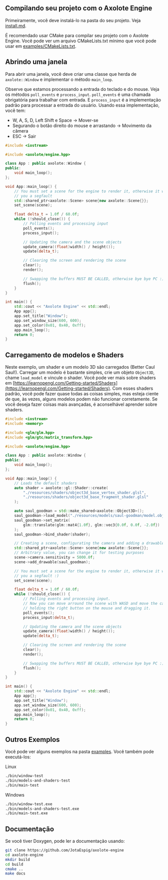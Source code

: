 ## Compilando seu projeto com o Axolote Engine

Primeiramente, você deve instalá-lo na pasta do seu projeto. Veja [install.md](install.md).

É recomendado usar CMake para compilar seu projeto com o Axolote Engine.
Você pode ver um arquivo CMakeLists.txt mínimo que você pode usar em [examples/CMakeLists.txt](../../examples/CMakeLists.txt).

## Abrindo uma janela

Para abrir uma janela, você deve criar uma classe que herda de `axolote::Window` e implementar o método `main_loop`.

Observe que estamos processando a entrada do teclado e do mouse.
Veja os métodos `poll_events` e `process_input`. `poll_events` é uma chamada obrigatória para trabalhar com entrada.
E `process_input` é a implementação padrão para processar a entrada do usuário. Usando essa implementação, você tem:

- W, A, S, D, Left Shift e Space -> Mover-se
- Segurando o botão direito do mouse e arrastando -> Movimento da câmera
- ESC -> Sair

```cpp
#include <iostream>

#include <axolote/engine.hpp>

class App : public axolote::Window {
public:
    void main_loop();
};

void App::main_loop() {
    // You must set a scene for the engine to render it, otherwise it will give
    // you a segfault
    std::shared_ptr<axolote::Scene> scene{new axolote::Scene{}};
    set_scene(scene);

    float delta_t = 1.0f / 60.0f;
    while (!should_close()) {
        // Polling events and processing input
        poll_events();
        process_input();

        // Updating the camera and the scene objects
        update_camera((float)width() / height());
        update(delta_t);

        // Clearing the screen and rendering the scene
        clear();
        render();

        // Swapping the buffers MUST BE CALLED, otherwise bye bye PC :)
        flush();
    }
}

int main() {
    std::cout << "Axolote Engine" << std::endl;
    App app{};
    app.set_title("Window");
    app.set_window_size(600, 600);
    app.set_color(0x01, 0x40, 0xff);
    app.main_loop();
    return 0;
}
```

## Carregamento de modelos e Shaders

Neste exemplo, um shader e um modelo 3D são carregados (Better Caul Saul!).
Carregar um modelo é bastante simples, crie um objeto `Object3D`, chame `load_model` e vincule o shader.
Você pode ver mais sobre shaders em [https://learnopengl.com/Getting-started/Shaders](https://learnopengl.com/Getting-started/Shaders).
Com esses shaders padrão, você pode fazer quase todas as coisas simples, mas esteja ciente de que, às vezes, alguns modelos podem não funcionar corretamente.
Se você deseja fazer coisas mais avançadas, é aconselhável aprender sobre shaders.

```cpp
#include <iostream>
#include <memory>

#include <glm/glm.hpp>
#include <glm/gtc/matrix_transform.hpp>

#include <axolote/engine.hpp>

class App : public axolote::Window {
public:
    void main_loop();
};

void App::main_loop() {
    // Loads the default shaders
    auto shader = axolote::gl::Shader::create(
        "./resources/shaders/object3d_base_vertex_shader.glsl",
        "./resources/shaders/object3d_base_fragment_shader.glsl"
    );

    auto saul_goodman = std::make_shared<axolote::Object3D>();
    saul_goodman->load_model("./resources/models/saul-goodman/model.obj");
    saul_goodman->set_matrix(
        glm::translate(glm::mat4{1.0f}, glm::vec3{0.0f, 0.0f, -2.0f})
    );
    saul_goodman->bind_shader(shader);

    // Creating a scene, configurating the camera and adding a drawable object
    std::shared_ptr<axolote::Scene> scene{new axolote::Scene{}};
    // Arbitrary value, you can change it for testing purposes
    scene->camera.sensitivity = 5000.0f;
    scene->add_drawable(saul_goodman);

    // You must set a scene for the engine to render it, otherwise it will give
    // you a segfault :)
    set_scene(scene);

    float delta_t = 1.0f / 60.0f;
    while (!should_close()) {
        // Polling events and processing input.
        // Now you can move arround the scene with WASD and move the camera
        // holding the right button on the mouse and dragging it.
        poll_events();
        process_input(delta_t);

        // Updating the camera and the scene objects
        update_camera((float)width() / height());
        update(delta_t);

        // Clearing the screen and rendering the scene
        clear();
        render();

        // Swapping the buffers MUST BE CALLED, otherwise bye bye PC :)
        flush();
    }
}

int main() {
    std::cout << "Axolote Engine" << std::endl;
    App app{};
    app.set_title("Window");
    app.set_window_size(600, 600);
    app.set_color(0x01, 0x40, 0xff);
    app.main_loop();
    return 0;
}
```

## Outros Exemplos

Você pode ver alguns exemplos na pasta [examples](../../examples/).
Você também pode executá-los:

Linux
```bash
./bin/window-test
./bin/models-and-shaders-test
./bin/main-test
```

Windows
```bash
./bin/window-test.exe
./bin/models-and-shaders-test.exe
./bin/main-test.exe
```

## Documentação

Se você tiver Doxygen, pode ler a documentação usando:
```bash
git clone https://github.com/JotaEspig/axolote-engine
cd axolote-engine
mkdir build
cd build
cmake ..
make docs
```
